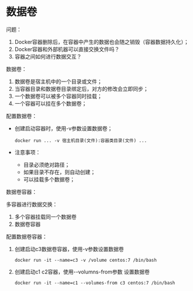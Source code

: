 # 数据卷

问题：

1. Docker容器删除后，在容器中产生的数据也会随之销毁（容器数据持久化）；
2. Docker容器和外部机器可以直接交换文件吗？
3. 容器之间如何进行数据交互？

数据卷：

1. 数据卷是宿主机中的一个目录或文件；
2. 当容器目录和数据卷目录绑定后，对方的修改会立即同步；
3. 一个数据卷可以被多个容器同时挂载；
4. 一个容器可以挂在多个数据卷；

配置数据卷：

- 创建启动容器时，使用-v参数设置数据卷；

  ```
  docker run ... -v 宿主机目录(文件):容器类目录(文件) ...
  ```

- 注意事项：

  - 目录必须绝对路径；
  - 如果目录不存在，则自动创建；
  - 可以挂载多个数据卷；

数据卷容器：

多容器进行数据交换：

1. 多个容器挂载同一个数据卷
2. 数据卷容器

配置数据卷容器：

1. 创建启动c3数据卷容器，使用-v参数设置数据卷

   ```
   docker run -it --name=c3 -v /volume centos:7 /bin/bash
   ```

2. 创建启动c1 c2容器，使用--volumns-from参数 设置数据卷

   ```
   docker run -it --name=c1 --volumes-from c3 centos:7 /bin/bash
   ```

   